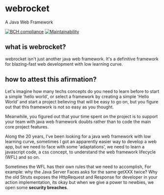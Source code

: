 # webrocket
A Java Web Framework

[![BCH compliance](https://bettercodehub.com/edge/badge/andersonfonseka/webrocket?branch=main)](https://bettercodehub.com/)
[![Maintainability](https://api.codeclimate.com/v1/badges/26b42530a23a30a711de/maintainability)](https://codeclimate.com/github/andersonfonseka/webrocket/maintainability)

## what is webrocket?

webrocket isn't just another java web framework. It's a definitive framework for blazing-fast web development with low learning curve.

## how to attest this afirmation?

Let's imagine how many techs concepts do you need to learn before to start a simple 'hello world', or select a framework by creating a simple 'Hello World' and start a project believing that will be easy to go on, but you figure out that this framework is not so easy as you thought.

Meanwhile, you figured out that your time spent on the project is to support your team with java web framework doubts rather than to code the main core project features.

Along the 20 years, I've been looking for a java web framework with low learning curve, sometimes I got an apparently easier way to develop a web app, but we need to face with some 'adaptations', we need to learn a javascript code, a css concept, to understand the web framework lifecycle (WFL) and so on.

Sometimes the WFL has their own rules that we need to accomplish, For example: why the Java Server Faces asks for the same getXXX twice? Why the old Struts exposes the HttpRequest and Response for developer in your action implementation, its okay but when we give a power to newbies, we open some **security breaches**.

